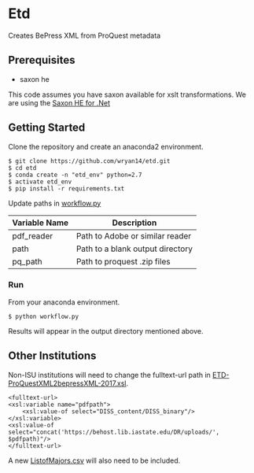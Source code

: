 
Etd
====

Creates BePress XML from ProQuest metadata

Prerequisites
-------------

* saxon he

This code assumes you have saxon available for xslt transformations. We
are using the [Saxon HE for .Net](http://saxon.sourceforge.net/)

Getting Started
----------------

Clone the repository and create an anaconda2 environment.

``` {.sourceCode .console}
$ git clone https://github.com/wryan14/etd.git
$ cd etd
$ conda create -n "etd_env" python=2.7
$ activate etd_env
$ pip install -r requirements.txt
```

Update paths in [workflow.py](workflow.py)

| Variable Name | Description                      |
|---------------|----------------------------------|
| pdf_reader    | Path to Adobe or similar reader  |
| path          | Path to a blank output directory |
| pq_path       | Path to proquest .zip files      |


### Run

From your anaconda environment.

``` {.sourceCode .console}
$ python workflow.py
```

Results will appear in the output directory mentioned above.

Other Institutions
-------------------

Non-ISU institutions will need to change the fulltext-url path in [ETD-ProQuestXML2bepressXML-2017.xsl](Sup/ETD-ProQuestXML2bepressXML-2017.xsl).

``` {.sourceCode .xml}
<fulltext-url>
<xsl:variable name="pdfpath">
    <xsl:value-of select="DISS_content/DISS_binary"/>
</xsl:variable>
<xsl:value-of select="concat('https://behost.lib.iastate.edu/DR/uploads/', $pdfpath)"/>
</fulltext-url>
```

A new [ListofMajors.csv](Sup/ListofMajors.csv) will also need to be included.
